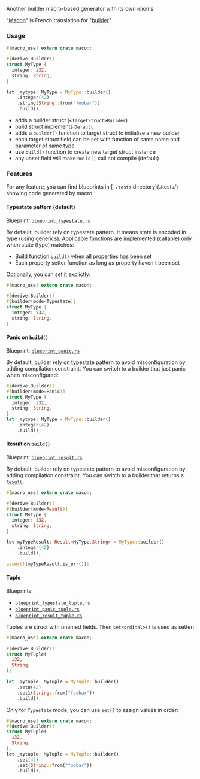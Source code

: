 Another builder macro-based generator with its own idioms.

"[Maçon](https://fr.wiktionary.org/wiki/ma%C3%A7on#Nom_commun_2)" is French translation for "[builder](https://www.wordreference.com/enfr/builder)"

### Usage

```rust
#[macro_use] extern crate macon;

#[derive(Builder)]
struct MyType {
  integer: i32,
  string: String,
}

let _mytype: MyType = MyType::builder()
    .integer(42)
    .string(String::from("foobar"))
    .build();
```

* adds a builder struct (`<TargetStruct>Builder`)
* build struct implements [`Default`](https://doc.rust-lang.org/std/default/trait.Default.html)
* adds a `builder()` function to target struct to initialize a new builder
* each target struct field can be set with function of same name and parameter of same type
* use `build()` function to create new target struct instance
* any unset field will make `build()` call not compile (default)

### Features

For any feature, you can find blueprints in [`./tests` directory)(./tests/) showing code generated by macro.

#### Typestate pattern (default)

Blueprint: [`blueprint_typestate.rs`](./tests/blueprint_typestate.rs)

By default, builder rely on typestate pattern. It means state is encoded in type (using generics). Applicable functions are implemented
(callable) only when state (type) matches:

* Build function `build()` when all properties has been set
* Each property setter function as long as property haven't been set

Optionally, you can set it explictly:

```rust
#[macro_use] extern crate macon;

#[derive(Builder)]
#[builder(mode=Typestate)]
struct MyType {
  integer: i32,
  string: String,
}
```

#### Panic on `build()`

Blueprint: [`blueprint_panic.rs`](./tests/blueprint_panic.rs)

By default, builder rely on typestate pattern to avoid misconfiguration by adding compilation constraint. You can switch to a builder
that just panic when misconfigured:

```rust
#[derive(Builder)]
#[builder(mode=Panic)]
struct MyType {
  integer: i32,
  string: String,
}
let _mytype: MyType = MyType::builder()
    .integer(42)
    .build();
```

#### Result on `build()`

Blueprint: [`blueprint_result.rs`](./tests/blueprint_result.rs)

By default, builder rely on typestate pattern to avoid misconfiguration by adding compilation constraint. You can switch to a builder
that returns a [`Result`](https://doc.rust-lang.org/std/result/enum.Result.html):

```rust
#[macro_use] extern crate macon;

#[derive(Builder)]
#[builder(mode=Result)]
struct MyType {
  integer: i32,
  string: String,
}

let myTypeResult: Result<MyType,String> = MyType::builder()
    .integer(42)
    .build();

assert!(myTypeResult.is_err());
```

#### Tuple

Blueprints:
* [`blueprint_typestate_tuple.rs`](./tests/blueprint_typestate_tuple.rs)
* [`blueprint_panic_tuple.rs`](.tests/blueprint_panic_tuple.rs)
* [`blueprint_result_tuple.rs`](./tests/blueprint_result_tuple.rs)

Tuples are struct with unamed fields. Then `set<ordinal>()` is used as setter:

```rust
#[macro_use] extern crate macon;

#[derive(Builder)]
struct MyTuple(
  i32,
  String,
);

let _mytuple: MyTuple = MyTuple::builder()
    .set0(42)
    .set1(String::from("foobar"))
    .build();
```

Only for `Typestate` mode, you can use `set()` to assign values in order:

```rust
#[macro_use] extern crate macon;
#[derive(Builder)]
struct MyTuple(
  i32,
  String,
);
let _mytuple: MyTuple = MyTuple::builder()
    .set(42)
    .set(String::from("foobar"))
    .build();
```
